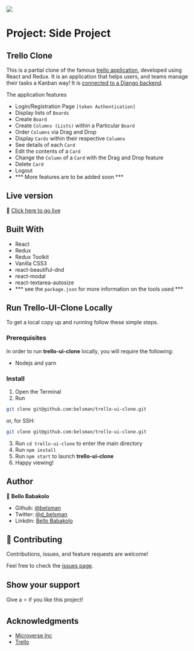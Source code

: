 ![](https://img.shields.io/badge/Microverse-blueviolet)

# Project: Side Project
## Trello Clone

This is a partial clone of the famous [trello application](https://trello.com/), developed using React and Redux. It is an application that helps users, and teams manage their tasks a Kanban way! It is [connected to a Django backend](https://github.com/belsman/Tasks-Tracker-API).

The application features
- Login/Registration Page ```[token Authentication]```
- Display lists of ```Boards```
- Create ```Board```
- Create ```Columns (Lists)``` within a Particular ```Board```
- Order ```Columns``` via Drag and Drop
- Display ```Cards``` within their respective ```Columns```
- See details of each ```Card```
- Edit the contents of a ```Card```
- Change the ```Column``` of a ```Card``` with the Drag and Drop feature
- Delete ```Card```
- Logout
- *** More features are to be added soon ***

## Live version

🔗 [Click here to go live]()

## Built With

- React
- Redux
- Redux Toolkit
- Vanilla CSS3
- react-beautiful-dnd
- react-modal
- react-textarea-autosize
- *** see the ```package.json``` for more information on the tools used ***

## Run Trello-UI-Clone Locally

To get a local copy up and running follow these simple steps.

### Prerequisites

In order to run **trello-ui-clone** locally, you will require the following:
- Nodejs and yarn

### Install

1) Open the Terminal
2) Run

```sh
git clone git@github.com:belsman/trello-ui-clone.git
```

or, for SSH:

```sh
git clone git@github.com:belsman/trello-ui-clone.git
```

3) Run ```cd trello-ui-clone``` to enter the main directory
4) Run ```npm install```
5) Run `npm start` to launch **trello-ui-clone**
6) Happy viewing!

## Author

👤 **Bello Babakolo**

- Github: [@belsman](https://github.com/belsman)
- Twitter: [@d_belsman](https://twitter.com/d_belsman)
- Linkdin: [Bello Babakolo](https://www.linkedin.com/in/bello-babakolo-b23b17145/)


## 🤝 Contributing

Contributions, issues, and feature requests are welcome!

Feel free to check the [issues page](issues/).

## Show your support

Give a ⭐️ if you like this project!

## Acknowledgments

- [Microverse Inc](https://www.microverse.org/)
- [Trello](https://trello.com/)
